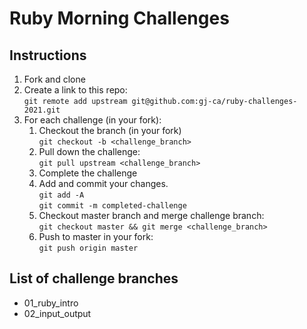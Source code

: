 # Ruby Morning Challenges

## Instructions
1. Fork and clone
2. Create a link to this repo: <br/>
   `git remote add upstream git@github.com:gj-ca/ruby-challenges-2021.git`
3. For each challenge (in your fork):
    1. Checkout the branch (in your fork)<br/>
     `git checkout -b <challenge_branch>`
    2. Pull down the challenge: <br/>
     `git pull upstream <challenge_branch>`
    3. Complete the challenge
    4. Add and commit your changes. <br/>
      `git add -A`<br/>
      `git commit -m completed-challenge`<br/>
    5. Checkout master branch and merge challenge branch:<br/>
    `git checkout master && git merge <challenge_branch>`
    6. Push to master in your fork:<br/>
     `git push origin master`

## List of challenge branches
* 01_ruby_intro
* 02_input_output

